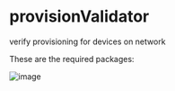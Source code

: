 # provisionValidator
verify provisioning for devices on network

These are the required packages:


![image](https://user-images.githubusercontent.com/16945138/109358805-58f47800-7852-11eb-8096-5e6e6cd19d8c.png)

